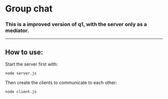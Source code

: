 # Group chat

### This is a improved version of q1, with the server only as a mediator.
--------------------------

## How to use:

Start the server first with:

```
node server.js
```

Then create the clients to communicate to each other:

```
node client.js
```
